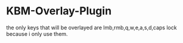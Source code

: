 # KBM-Overlay-Plugin

the only keys that will be overlayed are lmb,rmb,q,w,e,a,s,d,caps lock 
because i only use them.
